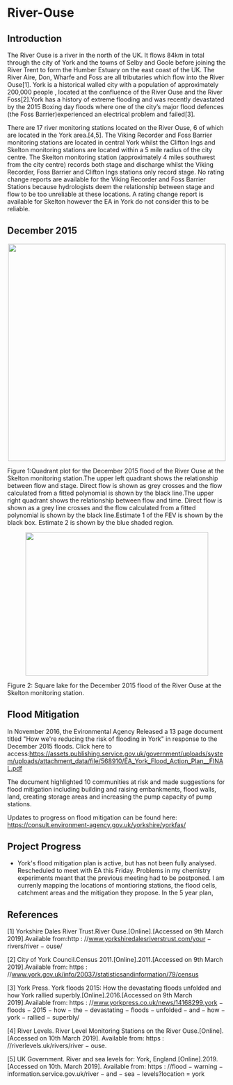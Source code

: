 # River-Ouse

## Introduction
The River Ouse is a river in the north of the UK. It flows 84km in total through the city of York and the
towns of Selby and Goole before joining the River Trent to form the Humber Estuary on the east coast of
the UK. The River Aire, Don, Wharfe and Foss are all tributaries which flow into the River Ouse[1].
York is a historical walled city with a population of approximately 200,000 people , located at the confluence
of the River Ouse and the River Foss[2].York has a history of extreme flooding and was recently devastated
by the 2015 Boxing day floods where one of the city’s major flood defences (the Foss Barrier)experienced
an electrical problem and failed[3].

There are 17 river monitoring stations located on the River Ouse, 6 of which are located in the York
area.[4,5]. The Viking Recorder and Foss Barrier monitoring stations are located in central York whilst
the Clifton Ings and Skelton monitoring stations are located within a 5 mile radius of the city centre.
The Skelton monitoring station (approximately 4 miles southwest from the city centre) records both stage
and discharge whilst the Viking Recorder, Foss Barrier and Clifton Ings stations only record stage. No
rating change reports are available for the Viking Recorder and Foss Barrier Stations because hydrologists
deem the relationship between stage and flow to be too unreliable at these locations. A rating change report is available for Skelton however the EA in York do not consider this to be reliable. 

## December 2015
<p align="center">
  <img width="500" height="500" src="https://github.com/Rivers-Project-2018/River_Ouse_Antonia/blob/master/Skelton%202015.png">
   <figcaption>Figure 1:Quadrant plot for the December 2015 flood of the River Ouse at the Skelton monitoring station.The upper left quadrant shows the relationship between flow and stage. Direct flow is shown as grey crosses and the flow calculated from a fitted polynomial is shown by the black line.The upper right quadrant shows the relationship between flow and time. Direct flow is shown as a grey line crosses and the flow calculated from a fitted polynomial is shown by the black line.Estimate 1 of the FEV is shown by the black box. Estimate 2 is shown by the blue shaded region.</figcaption>
</p>
<p align="center">
  <img width="420" height="330" src="https://github.com/Rivers-Project-2018/River_Ouse_Antonia/blob/master/Skelton%202015%20Square%20Lake.png">
  <figcaption>Figure 2: Square lake for the December 2015 flood of the River Ouse at the Skelton monitoring station.</figcaption>

## Flood Mitigation

In November 2016, the Evironmental Agency Released a 13 page document titled "How we're reducing the risk of flooding in York" in response to the December 2015 floods. Click here to access:https://assets.publishing.service.gov.uk/government/uploads/system/uploads/attachment_data/file/568910/EA_York_Flood_Action_Plan__FINAL.pdf 

The document highlighted 10 communities at risk and made suggestions for flood mitigation including building and raising embankments, flood walls, land, creating storage areas and increasing the pump capacity of pump stations.

Updates to progress on flood mitigation can be found here: https://consult.environment-agency.gov.uk/yorkshire/yorkfas/


## Project Progress
* York's flood mitigation plan is active, but has not been fully analysed. Rescheduled to meet with EA this Friday. Problems in my chemistry experiments meant that the previous meeting had to be postponed. I am currenly mapping the locations of montioring stations, the flood cells, catchment areas and the mitigation they propose. In the 5 year plan, 


## References

[1] Yorkshire Dales River Trust.River Ouse.[Online].[Accessed on 9th March 2019].Available from:http :
//www.yorkshiredalesriverstrust.com/your − rivers/river − ouse/

[2] City of York Council.Census 2011.[Online].2011.[Accessed on 9th March 2019].Available from: https :
//www.york.gov.uk/info/20037/statisticsandinformation/79/census

[3] York Press. York floods 2015: How the devastating floods unfolded and how York
rallied superbly.[Online].2016.[Accessed on 9th March 2019].Available from: https :
//www.yorkpress.co.uk/news/14168299.york − floods − 2015 − how − the − devastating − floods −
unfolded − and − how − york − rallied − superbly/

[4] River Levels. River Level Monitoring Stations on the River Ouse.[Online].[Accessed on 10th March
2019]. Available from: https : //riverlevels.uk/rivers/river − ouse.

[5] UK Government. River and sea levels for: York, England.[Online].2019.[Accessed on 10th. March
2019]. Available from: https : //flood − warning − information.service.gov.uk/river − and − sea −
levels?location = york
